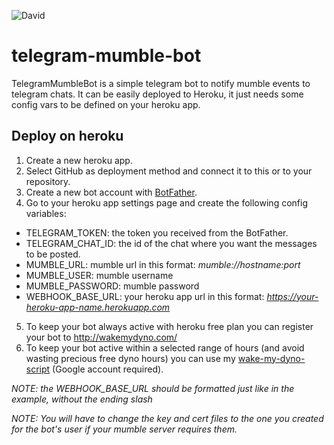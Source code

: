 ![David](https://img.shields.io/david/MartinHennrich/telegram-mumble-bot)

# telegram-mumble-bot
TelegramMumbleBot is a simple telegram bot to notify mumble events to telegram chats.
It can be easily deployed to Heroku, it just needs some config vars to be defined on your heroku app.

## Deploy on heroku

1. Create a new heroku app.
2. Select GitHub as deployment method and connect it to this or to your repository.
3. Create a new bot account with [BotFather](https://telegram.me/BotFather).
4. Go to your heroku app settings page and create the following config variables:
  - TELEGRAM_TOKEN: the token you received from the BotFather.
  - TELEGRAM_CHAT_ID: the id of the chat where you want the messages to be posted.
  - MUMBLE_URL: mumble url in this format: *mumble://hostname:port*
  - MUMBLE_USER: mumble username
  - MUMBLE_PASSWORD: mumble password
  - WEBHOOK_BASE_URL: your heroku app url in this format: *https://your-heroku-app-name.herokuapp.com* 
5. To keep your bot always active with heroku free plan you can register your bot to http://wakemydyno.com/
6. To keep your bot active within a selected range of hours (and avoid wasting precious free dyno hours) you can use my [wake-my-dyno-script](https://github.com/membersheep/wakemydyno) (Google account required).

*NOTE: the WEBHOOK_BASE_URL should be formatted just like in the example, without the ending slash*

*NOTE: You will have to change the key and cert files to the one you created for the bot's user if your mumble server requires them.*
